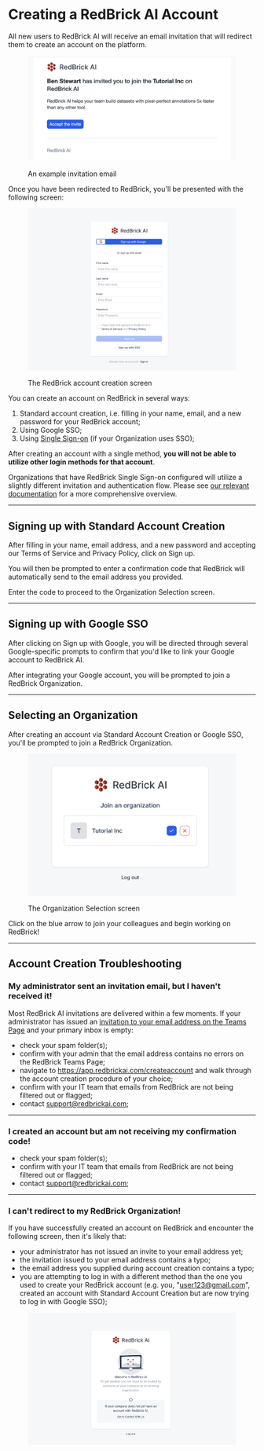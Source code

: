 # Creating a RedBrick AI Account

All new users to RedBrick AI will receive an email invitation that will redirect them to create an account on the platform.

<figure><img src="../.gitbook/assets/CleanShot 2024-12-16 at 15.19.40@2x.png" alt="" width="563"><figcaption><p>An example invitation email</p></figcaption></figure>

Once you have been redirected to RedBrick, you'll be presented with the following screen:

<figure><img src="../.gitbook/assets/CleanShot 2024-12-16 at 15.21.07@2x.png" alt=""><figcaption><p>The RedBrick account creation screen</p></figcaption></figure>

You can create an account on RedBrick in several ways:

1. Standard account creation, i.e. filling in your name, email, and a new password for your RedBrick account;
2. Using Google SSO;
3. Using [Single Sign-on](../organizations/inviting-your-team/single-sign-on.md) (if your Organization uses SSO);

After creating an account with a single method, **you will not be able to utilize other login methods for that account**.&#x20;

Organizations that have RedBrick Single Sign-on configured will utilize a slightly different invitation and authentication flow. Please see [our relevant documentation](../organizations/inviting-your-team/single-sign-on.md) for a more comprehensive overview.

***

## Signing up with Standard Account Creation

After filling in your name, email address, and a new password and accepting our Terms of Service and Privacy Policy, click on Sign up.

You will then be prompted to enter a confirmation code that RedBrick will automatically send to the email address you provided.

Enter the code to proceed to the Organization Selection screen.

***

## Signing up with Google SSO

After clicking on Sign up with Google, you will be directed through several Google-specific prompts to confirm that you'd like to link your Google account to RedBrick AI.

After integrating your Google account, you will be prompted to join a RedBrick Organization.

***

## Selecting an Organization

After creating an account via Standard Account Creation or Google SSO, you'll be prompted to join a RedBrick Organization.

<figure><img src="../.gitbook/assets/CleanShot 2024-12-16 at 15.38.11@2x.png" alt="" width="563"><figcaption><p>The Organization Selection screen</p></figcaption></figure>

Click on the blue arrow to join your colleagues and begin working on RedBrick!

***

## Account Creation Troubleshooting&#x20;

### My administrator sent an invitation email, but I haven't received it!

Most RedBrick AI invitations are delivered within a few moments. If your administrator has issued an [invitation to your email address on the Teams Page](../organizations/inviting-your-team/) and your primary inbox is empty:

* check your spam folder(s);
* confirm with your admin that the email address contains no errors on the RedBrick Teams Page;
* navigate to https://app.redbrickai.com/createaccount and walk through the account creation procedure of your choice;
* confirm with your IT team that emails from RedBrick are not being filtered out or flagged;
* contact support@redbrickai.com;

***

### I created an account but am not receiving my confirmation code!

* check your spam folder(s);
* confirm with your IT team that emails from RedBrick are not being filtered out or flagged;
* contact support@redbrickai.com;

***

### I can't redirect to my RedBrick Organization!

If you have successfully created an account on RedBrick and encounter the following screen, then it's likely that:

* your administrator has not issued an invite to your email address yet;
* the invitation issued to your email address contains a typo;
* the email address you supplied during account creation contains a typo;
* you are attempting to log in with a different method than the one you used to create your RedBrick account (e.g. you, "user123@gmail.com", created an account with Standard Account Creation but are now trying to log in with Google SSO);

<figure><img src="../.gitbook/assets/CleanShot 2024-12-16 at 15.31.29@2x.png" alt=""><figcaption></figcaption></figure>
